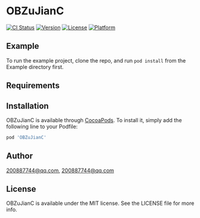 # OBZuJianC

[![CI Status](https://img.shields.io/travis/200887744@qq.com/OBZuJianC.svg?style=flat)](https://travis-ci.org/200887744@qq.com/OBZuJianC)
[![Version](https://img.shields.io/cocoapods/v/OBZuJianC.svg?style=flat)](https://cocoapods.org/pods/OBZuJianC)
[![License](https://img.shields.io/cocoapods/l/OBZuJianC.svg?style=flat)](https://cocoapods.org/pods/OBZuJianC)
[![Platform](https://img.shields.io/cocoapods/p/OBZuJianC.svg?style=flat)](https://cocoapods.org/pods/OBZuJianC)

## Example

To run the example project, clone the repo, and run `pod install` from the Example directory first.

## Requirements

## Installation

OBZuJianC is available through [CocoaPods](https://cocoapods.org). To install
it, simply add the following line to your Podfile:

```ruby
pod 'OBZuJianC'
```

## Author

200887744@qq.com, 200887744@qq.com

## License

OBZuJianC is available under the MIT license. See the LICENSE file for more info.

